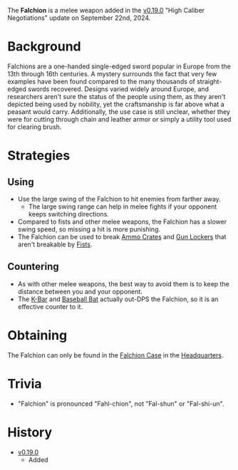 The **Falchion** is a melee weapon added in the [v0.19.0](https://github.com/HasangerGames/suroi/releases/tag/v0.19.0) "High Caliber Negotiations" update on September 22nd, 2024. 

# Background
Falchions are a one-handed single-edged sword popular in Europe from the 13th through 16th centuries. A mystery surrounds the fact that very few examples have been found compared to the many thousands of straight-edged swords recovered. Designs varied widely around Europe, and researchers aren't sure the status of the people using them, as they aren't depicted being used by nobility, yet the craftsmanship is far above what a peasant would carry. Additionally, the use case is still unclear, whether they were for cutting through chain and leather armor or simply a utility tool used for clearing brush. 

# Strategies
## Using
- Use the large swing of the Falchion to hit enemies from farther away.
  - The large swing range can help in melee fights if your opponent keeps switching directions.
- Compared to fists and other melee weapons, the Falchion has a slower swing speed, so missing a hit is more punishing.
- The Falchion can be used to break [Ammo Crates](/obstacles/ammo_crate) and [Gun Lockers](/obstacles/gun_locker) that aren't breakable by [Fists](/weapons/melee/fists).

## Countering
- As with other melee weapons, the best way to avoid them is to keep the distance between you and your opponent.
- The [K-Bar](/weapons/melee/kbar) and [Baseball Bat](/weapons/melee/baseball_bat) actually out-DPS the Falchion, so it is an effective counter to it.

# Obtaining 
The Falchion can only be found in the [Falchion Case](/obstacles/falchion_case) in the [Headquarters](/buildings/headquarters_meta).

# Trivia
- "Falchion" is pronounced "Fahl-chion", not "Fal-shun" or "Fal-shi-un".

# History
- [v0.19.0](https://github.com/HasangerGames/suroi/releases/tag/v0.19.0)
  - Added